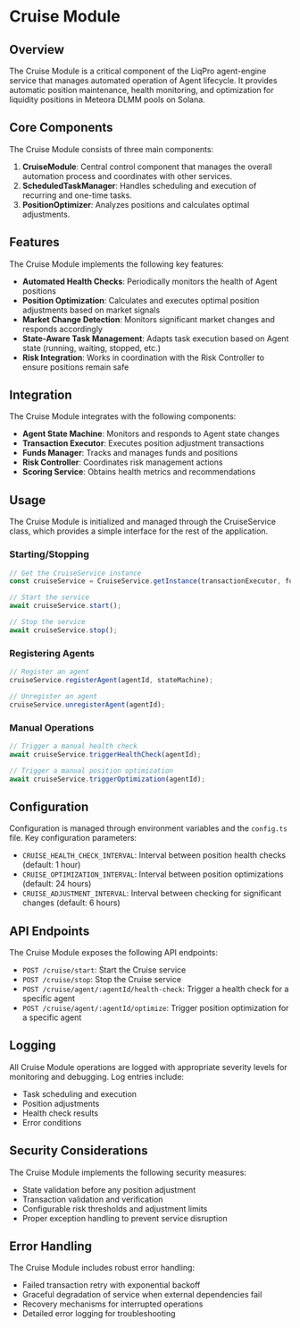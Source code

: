# Cruise Module

## Overview

The Cruise Module is a critical component of the LiqPro agent-engine service that manages automated operation of Agent lifecycle. It provides automatic position maintenance, health monitoring, and optimization for liquidity positions in Meteora DLMM pools on Solana.

## Core Components

The Cruise Module consists of three main components:

1. **CruiseModule**: Central control component that manages the overall automation process and coordinates with other services.
2. **ScheduledTaskManager**: Handles scheduling and execution of recurring and one-time tasks.
3. **PositionOptimizer**: Analyzes positions and calculates optimal adjustments.

## Features

The Cruise Module implements the following key features:

- **Automated Health Checks**: Periodically monitors the health of Agent positions
- **Position Optimization**: Calculates and executes optimal position adjustments based on market signals
- **Market Change Detection**: Monitors significant market changes and responds accordingly
- **State-Aware Task Management**: Adapts task execution based on Agent state (running, waiting, stopped, etc.)
- **Risk Integration**: Works in coordination with the Risk Controller to ensure positions remain safe

## Integration

The Cruise Module integrates with the following components:

- **Agent State Machine**: Monitors and responds to Agent state changes
- **Transaction Executor**: Executes position adjustment transactions
- **Funds Manager**: Tracks and manages funds and positions
- **Risk Controller**: Coordinates risk management actions
- **Scoring Service**: Obtains health metrics and recommendations

## Usage

The Cruise Module is initialized and managed through the CruiseService class, which provides a simple interface for the rest of the application.

### Starting/Stopping

```typescript
// Get the CruiseService instance
const cruiseService = CruiseService.getInstance(transactionExecutor, fundsManager, riskController);

// Start the service
await cruiseService.start();

// Stop the service
await cruiseService.stop();
```

### Registering Agents

```typescript
// Register an agent
cruiseService.registerAgent(agentId, stateMachine);

// Unregister an agent
cruiseService.unregisterAgent(agentId);
```

### Manual Operations

```typescript
// Trigger a manual health check
await cruiseService.triggerHealthCheck(agentId);

// Trigger a manual position optimization
await cruiseService.triggerOptimization(agentId);
```

## Configuration

Configuration is managed through environment variables and the `config.ts` file. Key configuration parameters:

- `CRUISE_HEALTH_CHECK_INTERVAL`: Interval between position health checks (default: 1 hour)
- `CRUISE_OPTIMIZATION_INTERVAL`: Interval between position optimizations (default: 24 hours)
- `CRUISE_ADJUSTMENT_INTERVAL`: Interval between checking for significant changes (default: 6 hours)

## API Endpoints

The Cruise Module exposes the following API endpoints:

- `POST /cruise/start`: Start the Cruise service
- `POST /cruise/stop`: Stop the Cruise service
- `POST /cruise/agent/:agentId/health-check`: Trigger a health check for a specific agent
- `POST /cruise/agent/:agentId/optimize`: Trigger position optimization for a specific agent

## Logging

All Cruise Module operations are logged with appropriate severity levels for monitoring and debugging. Log entries include:

- Task scheduling and execution
- Position adjustments
- Health check results
- Error conditions

## Security Considerations

The Cruise Module implements the following security measures:

- State validation before any position adjustment
- Transaction validation and verification
- Configurable risk thresholds and adjustment limits
- Proper exception handling to prevent service disruption

## Error Handling

The Cruise Module includes robust error handling:

- Failed transaction retry with exponential backoff
- Graceful degradation of service when external dependencies fail
- Recovery mechanisms for interrupted operations
- Detailed error logging for troubleshooting
